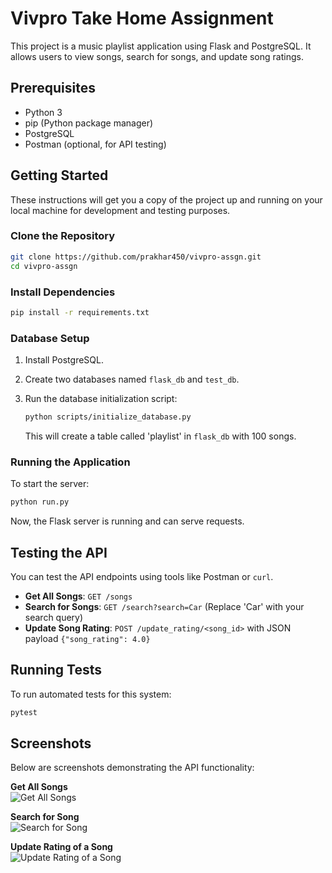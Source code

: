 # Vivpro Take Home Assignment

This project is a music playlist application using Flask and PostgreSQL. It allows users to view songs, search for songs, and update song ratings.

## Prerequisites

- Python 3
- pip (Python package manager)
- PostgreSQL
- Postman (optional, for API testing)

## Getting Started

These instructions will get you a copy of the project up and running on your local machine for development and testing purposes.

### Clone the Repository

```bash
git clone https://github.com/prakhar450/vivpro-assgn.git
cd vivpro-assgn
```

### Install Dependencies

```bash
pip install -r requirements.txt
```

### Database Setup

1. Install PostgreSQL.
2. Create two databases named `flask_db` and `test_db`.
3. Run the database initialization script:

   ```bash
   python scripts/initialize_database.py
   ```

   This will create a table called 'playlist' in `flask_db` with 100 songs.

### Running the Application

To start the server:

```bash
python run.py
```

Now, the Flask server is running and can serve requests.

## Testing the API

You can test the API endpoints using tools like Postman or `curl`.

- **Get All Songs**: `GET /songs`
- **Search for Songs**: `GET /search?search=Car` (Replace 'Car' with your search query)
- **Update Song Rating**: `POST /update_rating/<song_id>` with JSON payload `{"song_rating": 4.0}`

## Running Tests

To run automated tests for this system:

```bash
pytest
```

## Screenshots

Below are screenshots demonstrating the API functionality:

**Get All Songs**  
![Get All Songs](https://github.com/prakhar450/vivpro-assgn/assets/55326021/21b99b66-72b0-4e8d-8a5e-55d8b3514107)

**Search for Song**  
![Search for Song](https://github.com/prakhar450/vivpro-assgn/assets/55326021/0620f4c2-d832-4c14-85ad-c8299571436e)

**Update Rating of a Song**  
![Update Rating of a Song](https://github.com/prakhar450/vivpro-assgn/assets/55326021/25d5b686-e1f5-4799-9dd0-f7044c6f5c11)


